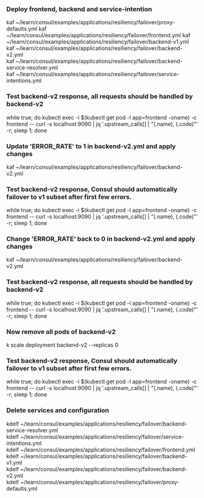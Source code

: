 ### Deploy frontend, backend and service-intention
kaf ~/learn/consul/examples/applications/resiliency/failover/proxy-defaults.yml
kaf ~/learn/consul/examples/applications/resiliency/failover/frontend.yml
kaf ~/learn/consul/examples/applications/resiliency/failover/backend-v1.yml  
kaf ~/learn/consul/examples/applications/resiliency/failover/backend-v2.yml  
kaf ~/learn/consul/examples/applications/resiliency/failover/backend-service-resolver.yml  
kaf ~/learn/consul/examples/applications/resiliency/failover/service-intentions.yml  


### Test backend-v2 response, all requests should be handled by backend-v2
while true; do kubectl exec -i $(kubectl get pod -l app=frontend -oname) -c frontend -- curl -s localhost:9090 | jq '.upstream_calls[] | "\(.name), \(.code)"' -r; sleep 1; done

### Update 'ERROR_RATE' to 1 in backend-v2.yml and apply changes
kaf ~/learn/consul/examples/applications/resiliency/failover/backend-v2.yml  

### Test backend-v2 response, Consul should automatically failover to v1 subset after first few errors.
while true; do kubectl exec -i $(kubectl get pod -l app=frontend -oname) -c frontend -- curl -s localhost:9090 | jq '.upstream_calls[] | "\(.name), \(.code)"' -r; sleep 1; done

### Change 'ERROR_RATE' back to 0 in backend-v2.yml and apply changes
kaf ~/learn/consul/examples/applications/resiliency/failover/backend-v2.yml  

### Test backend-v2 response, all requests should be handled by backend-v2
while true; do kubectl exec -i $(kubectl get pod -l app=frontend -oname) -c frontend -- curl -s localhost:9090 | jq '.upstream_calls[] | "\(.name), \(.code)"' -r; sleep 1; done

### Now remove all pods of backend-v2
k scale deployment backend-v2 --replicas 0

### Test backend-v2 response, Consul should automatically failover to v1 subset after first few errors.
while true; do kubectl exec -i $(kubectl get pod -l app=frontend -oname) -c frontend -- curl -s localhost:9090 | jq '.upstream_calls[] | "\(.name), \(.code)"' -r; sleep 1; done

### Delete services and configuration
kdelf ~/learn/consul/examples/applications/resiliency/failover/backend-service-resolver.yml  
kdelf ~/learn/consul/examples/applications/resiliency/failover/service-intentions.yml  
kdelf ~/learn/consul/examples/applications/resiliency/failover/frontend.yml
kdelf ~/learn/consul/examples/applications/resiliency/failover/backend-v1.yml  
kdelf ~/learn/consul/examples/applications/resiliency/failover/backend-v2.yml  
kdelf ~/learn/consul/examples/applications/resiliency/failover/proxy-defaults.yml

